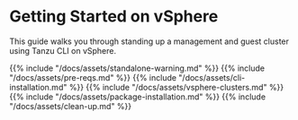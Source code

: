 # Getting Started on vSphere

This guide walks you through standing up a management and guest cluster using
Tanzu CLI on vSphere.

{{% include "/docs/assets/standalone-warning.md" %}}
{{% include "/docs/assets/pre-reqs.md" %}}
{{% include "/docs/assets/cli-installation.md" %}}
{{% include "/docs/assets/vsphere-clusters.md" %}}
{{% include "/docs/assets/package-installation.md" %}}
{{% include "/docs/assets/clean-up.md" %}}
